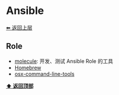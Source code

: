 <a name="top"></a>
# Ansible

[⬅︎ 返回上层](../#ansible)

## Role

- [molecule](https://github.com/ansible-community/molecule): 开发、测试 Ansible Role 的工具
- [Homebrew](https://github.com/geerlingguy/ansible-role-homebrew)
- [osx-command-line-tools](https://github.com/elliotweiser/ansible-osx-command-line-tools)

**[⬆ 返回顶部](#top)**
